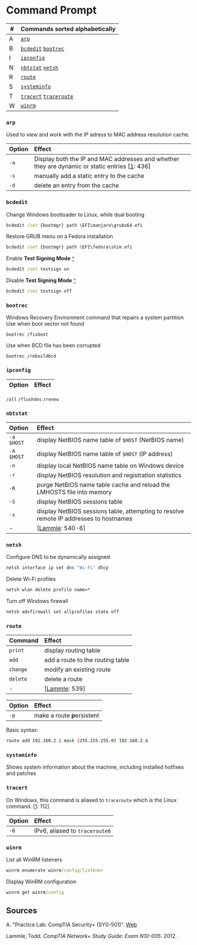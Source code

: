 # Command Prompt

\#      | Commands sorted alphabetically
---     | ---
A       | [`arp`](#arp) 
B       | [`bcdedit`][bcdedit] [`bootrec`](#bootrec)
I       | [`ipconfig`](#ipconfig) 
N       | [`nbtstat`](#nbtstat) [`netsh`](#netsh) 
R       | [`route`](#route) 
S       | [`systeminfo`](#systeminfo) 
T       | [`tracert`](#tracert) [`traceroute`](#tracert) 
W       | [`winrm`](#winrm)

### `arp`
Used to view and work with the IP adress to MAC address resolution cache.

Option  | Effect
:---    | :---
`-a`    | Display both the IP and MAC addresses and whether they are dynamic or static entries [[1](#sources): 436]
`-s`    | manually add a static entry to the cache
`-d`    | delete an entry from the cache

### `bcdedit`
Change Windows bootloader to Linux, while dual booting
```cmd
bcdedit /set {bootmgr} path \EFI\manjaro\grubx64.efi
```
Restore GRUB menu on a Fedora installation
```cmd
bcdedit /set {bootmgr} path \EFI\fedora\shim.efi
```
Enable **Test Signing Mode** [^](https://www.howtogeek.com/167723/how-to-disable-driver-signature-verification-on-64-bit-windows-8.1-so-that-you-can-install-unsigned-drivers/ "howtogeek.com - 'How to disable driver signature verification on 64-bit Windows 8.1 so that you can install unsigned drivers'")
```cmd
bcdedit /set testsign on
```
Disable **Test Signing Mode** [^](https://www.howtogeek.com/167723/how-to-disable-driver-signature-verification-on-64-bit-windows-8.1-so-that-you-can-install-unsigned-drivers/ "howtogeek.com - 'How to disable driver signature verification on 64-bit Windows 8.1 so that you can install unsigned drivers'")
```cmd
bcdedit /set testsign off
```

### `bootrec`
Windows Recovery Environment command that repairs a system partition
Use when boot sector not found
```
bootrec /fixboot
```
Use when BCD file has been corrupted
```
bootrec /rebuildbcd
```

### `ipconfig`

Option      | Effect
:---        | :---
`/all`
`/flushdns`
`/renew`

### `nbtstat`
Option      | Effect
:---        | :---
`-a $HOST`  | display NetBIOS name table of <code>$HOST</code> (NetBIOS name)
`-A $HOST`  | display NetBIOS name table of <code>$HOST</code> (IP address)
`-n`        | display local NetBIOS name table on Windows device
`-r`        | display NetBIOS resolution and registration statistics
`-R`        | purge NetBIOS name table cache and reload the LMHOSTS file into memory
`-S`        | display NetBIOS sessions table
`-s`        | display NetBIOS sessions table, attempting to resolve remote IP addresses to hostnames
\-          | [[Lammle](#sources): 540-6]

### `netsh`
Configure DNS to be dynamically assigned
```cmd
netsh interface ip set dns "Wi-Fi" dhcp
```
Delete Wi-Fi profiles
```cmd
netsh wlan delete profile name=*
```
Turn off Windows firewall
```cmd
netsh advfirewall set allprofiles state off
```

### `route`
Command  | Effect
:---     | :---
`print`  | display routing table
`add`    | add a route to the routing table
`change` | modify an existing route
`delete` | delete a route
\-       | [[Lammle](#sources): 539]

Option  | Effect
:---    | :---
`-p`    | make a route **p**ersistent

Basic syntax:
```sh
route add 192.168.2.1 mask (255.255.255.0) 192.168.2.4
```

### `systeminfo`
Shows system information about the machine, including installed hotfixes and patches

### `tracert`
On Windows, this command is aliased to `traceroute` which is the Linux command. [[1](#sources): 112]

Option  | Effect
:---    | :---
`-6`    | IPv6, aliased to `traceroute6`

### `winrm`
List all WinRM listeners  
```cmd
winrm enumerate winrm/config/listener
```
Display WinRM configuration
```cmd
winrm get winrm/config
```

## Sources
A. "Practice Lab: CompTIA Security+ (SY0-501)". [Web](https://pts.measureup.com/web/index.php#dashboard.php)

Lammle, Todd. _CompTIA Network+ Study Guide: Exam N10-005_. 2012.

[bcdedit]: #bcdedit "Boot configuration data editor"